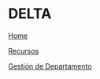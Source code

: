 # DELTA

[Home](DELTA%2013a831eef5714cee804460cc7058a8d2/Home%203a1a8295e01c49d981bd848fa113d569.md)

[Recursos](DELTA%2013a831eef5714cee804460cc7058a8d2/Recursos%2020b28ce5e40d47cd9f6a3d1778b5eede.md)

[Gestión de Departamento](DELTA%2013a831eef5714cee804460cc7058a8d2/Gestio%CC%81n%20de%20Departamento%20ba9ebbcf868c4949accd39876faec9e8.md)